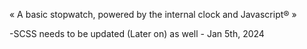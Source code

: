 « A basic stopwatch, powered by the internal clock and Javascript® »


-SCSS needs to be updated (Later on) as well - Jan 5th, 2024
